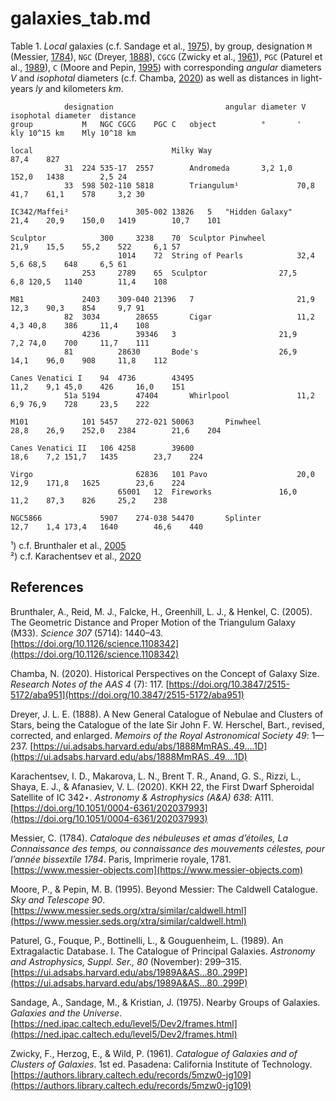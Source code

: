 # galaxies_tab.md

Table 1. *Local* galaxies (c.f. Sandage et al., [1975](https://ned.ipac.caltech.edu/level5/Dev2/frames.html)), by group, designation `M` (Messier, [1784](https://www.messier-objects.com)), `NGC` (Dreyer, [1888](https://ui.adsabs.harvard.edu/abs/1888MmRAS..49....1D)), `CGCG` (Zwicky et al., [1961](https://authors.library.caltech.edu/records/5mzw0-jg109)), `PGC` (Paturel et al., [1989](https://ui.adsabs.harvard.edu/abs/1989A&AS...80..299P)), `C` (Moore and Pepin, [1995](https://www.messier.seds.org/xtra/similar/caldwell.html)) with corresponding *angular* diameters $V$ and *isophotal* diameters (c.f. Chamba, [2020](https://doi.org/10.3847/2515-5172/aba951)) as well as distances in light-years $ly$ and kilometers $km$.
~~~					
			designation							angular diameter V		isophotal diameter	distance	
group			M	NGC	CGCG	PGC	C	object			°		'		kly	10^15 km	Mly	10^18 km

local								Milky Way						87,4	827		
			31	224	535-17	2557		Andromeda		3,2	1,0			152,0	1438		2,5	24
			33	598	502-110	5818		Triangulum¹				70,8	41,7	61,1	578		3,2	30

IC342/Maffei²				305-002	13826	5	"Hidden Galaxy"				21,4	20,9	150,0	1419		10,7	101

Sculptor			300		3238	70	Sculptor Pinwheel			21,9	15,5	55,2	522		6,1	57
						1014	72	String of Pearls			32,4	5,6	68,5	648		6,5	61
				253		2789	65	Sculptor				27,5	6,8	120,5	1140		11,4	108

M81				2403	309-040	21396	7						21,9	12,3	90,3	854		9,7	91
			82	3034		28655		Cigar					11,2	4,3	40,8	386		11,4	108
				4236		39346	3						21,9	7,2	74,0	700		11,7	111
			81			28630		Bode's					26,9	14,1	96,0	908		11,8	112

Canes Venatici I	94	4736		43495							11,2	9,1	45,0	426		16,0	151
			51a	5194		47404		Whirlpool				11,2	6,9	76,9	728		23,5	222

M101			101	5457	272-021	50063		Pinwheel				28,8	26,9	252,0	2384		21,6	204

Canes Venatici II	106	4258		39600							18,6	7,2	151,7	1435		23,7	224

Virgo						62836	101	Pavo					20,0	12,9	171,8	1625		23,6	224
						65001	12	Fireworks				16,0	11,2	87,3	826		25,2	238

NGC5866				5907	274-038	54470		Splinter				12,7	1,4	173,4	1640		46,6	440
~~~
¹) c.f. Brunthaler et al., [2005](https://doi.org/10.1126/science.1108342)  
²) c.f. Karachentsev et al., [2020](https://doi.org/10.1051/0004-6361/202037993)  

## References

Brunthaler, A., Reid, M. J., Falcke, H., Greenhill, L. J., & Henkel, C. (2005). The Geometric Distance and Proper Motion of the Triangulum Galaxy (M33). *Science 307* (5714): 1440–43. [https://doi.org/10.1126/science.1108342](https://doi.org/10.1126/science.1108342)

Chamba, N. (2020). Historical Perspectives on the Concept of Galaxy Size. *Research Notes of the AAS 4* (7): 117. [https://doi.org/10.3847/2515-5172/aba951](https://doi.org/10.3847/2515-5172/aba951)

Dreyer, J. L. E. (1888). A New General Catalogue of Nebulae and Clusters of Stars, being the Catalogue of the late Sir John F. W. Herschel, Bart., revised, corrected, and enlarged. *Memoirs of the Royal Astronomical Society 49*: 1—237. [https://ui.adsabs.harvard.edu/abs/1888MmRAS..49....1D](https://ui.adsabs.harvard.edu/abs/1888MmRAS..49....1D)

Karachentsev, I. D., Makarova, L. N., Brent T. R., Anand, G. S., Rizzi, L., Shaya, E. J., & Afanasiev, V. L. (2020). KKH 22, the First Dwarf Spheroidal Satellite of IC 342⋆. *Astronomy & Astrophysics (A&A) 638*: A111. [https://doi.org/10.1051/0004-6361/202037993](https://doi.org/10.1051/0004-6361/202037993)

Messier, C. (1784). *Cataloque des nébuleuses et amas d’étoiles, La Connaissance des temps, ou connaissance des mouvements célestes, pour l’année bissextile 1784*. Paris, Imprimerie royale, 1781. [https://www.messier-objects.com](https://www.messier-objects.com)

Moore, P., & Pepin, M. B. (1995). Beyond Messier: The Caldwell Catalogue. *Sky and Telescope 90*. [https://www.messier.seds.org/xtra/similar/caldwell.html](https://www.messier.seds.org/xtra/similar/caldwell.html)

Paturel, G., Fouque, P., Bottinelli, L., & Gouguenheim, L. (1989). An Extragalactic Database. I. The Catalogue of Principal Galaxies. *Astronomy and Astrophysics, Suppl. Ser., 80* (November): 299–315. [https://ui.adsabs.harvard.edu/abs/1989A&AS...80..299P](https://ui.adsabs.harvard.edu/abs/1989A&AS...80..299P)

Sandage, A., Sandage, M., & Kristian, J. (1975). Nearby Groups of Galaxies. *Galaxies and the Universe*. [https://ned.ipac.caltech.edu/level5/Dev2/frames.html](https://ned.ipac.caltech.edu/level5/Dev2/frames.html)

Zwicky, F., Herzog, E., & Wild, P. (1961). *Catalogue of Galaxies and of Clusters of Galaxies*. 1st ed. Pasadena: California Institute of Technology. [https://authors.library.caltech.edu/records/5mzw0-jg109](https://authors.library.caltech.edu/records/5mzw0-jg109) 
